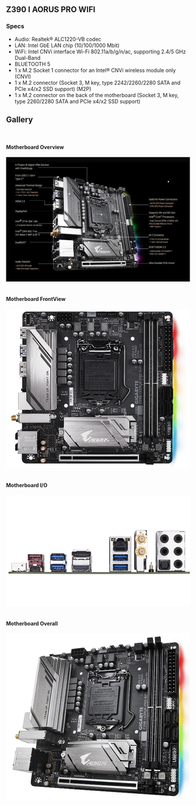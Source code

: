 ## Z390 I AORUS PRO WIFI 

### Specs

- Audio: Realtek® ALC1220-VB codec
- LAN: Intel GbE LAN chip (10/100/1000 Mbit)
- WiFi: Intel CNVi interface Wi-Fi 802.11a/b/g/n/ac, supporting 2.4/5 GHz Dual-Band
- BLUETOOTH 5
- 1 x M.2 Socket 1 connector for an Intel® CNVi wireless module only (CNVI)
- 1 x M.2 connector (Socket 3, M key, type 2242/2260/2280 SATA and PCIe x4/x2 SSD support) (M2P)
- 1 x M.2 connector on the back of the motherboard (Socket 3, M key, type 2260/2280 SATA and PCIe x4/x2 SSD support) 

## Gallery

<br/>

#### Motherboard Overview 

![First](./media_gigabyte/gigabyte_Z390_ITX_01.png "Over view") <br/><br/>

#### Motherboard FrontView 

![First](./media_gigabyte/gigabyte_Z390_ITX_02.png "Front view") <br/><br/>

#### Motherboard I/O 

![First](./media_gigabyte/gigabyte_Z390_ITX_03.png "Motherboard I/O") <br/><br/>


#### Motherboard Overall 

![First](./media_gigabyte/gigabyte_Z390_ITX_04.png "OverAll") <br/><br/>

